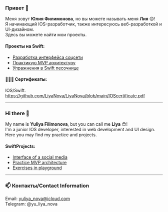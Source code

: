 
### Привет 👋
Меня зовут **Юлия Филимонова**, но вы можете называть меня **Лия** 😊!   
Я начинающий IOS-разработчик, также интересуюсь  веб-разработкой и UI-дизайном.  
Здесь вы можете найти мои проекты.

#### Проекты на Swift: 
* [Разработка интерфейса соцсети](https://github.com/LiyaNova/UIandNavigation) 
* [Практикую MVP архитектуру](https://github.com/LiyaNova/GetNetComment) 
* [Упражнения в Swift песочнице](https://github.com/LiyaNova/CodePracticeSwift) 

#### 👩🏻‍🎓 Сертификаты:
IOS/Swift. https://github.com/LiyaNova/LiyaNova/blob/main/IOScertificate.pdf


****


### Hi there 👋

My name is **Yuliya Filimonova**, but you can call me **Liya** 😊!  
I'm a junior IOS developer, interested in web development and UI design.    
Here you may find my practice and projects.


#### SwiftProjects: 
* [Interface of a social media](https://github.com/LiyaNova/UIandNavigation) 
* [Practice MVP architecture ](https://github.com/LiyaNova/GetNetComment) 
* [Exercises in playground](https://github.com/LiyaNova/CodePracticeSwift) 

***
### 📫 Контакты/Contact Information

Email: yuliya_nova@icloud.com   
Telegram: @yu_liya_nova



